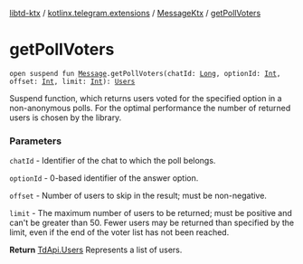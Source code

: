 [libtd-ktx](../../index.md) / [kotlinx.telegram.extensions](../index.md) / [MessageKtx](index.md) / [getPollVoters](./get-poll-voters.md)

# getPollVoters

`open suspend fun `[`Message`](https://tdlibx.github.io/td/docs/org/drinkless/td/libcore/telegram/TdApi/Message.html)`.getPollVoters(chatId: `[`Long`](https://kotlinlang.org/api/latest/jvm/stdlib/kotlin/-long/index.html)`, optionId: `[`Int`](https://kotlinlang.org/api/latest/jvm/stdlib/kotlin/-int/index.html)`, offset: `[`Int`](https://kotlinlang.org/api/latest/jvm/stdlib/kotlin/-int/index.html)`, limit: `[`Int`](https://kotlinlang.org/api/latest/jvm/stdlib/kotlin/-int/index.html)`): `[`Users`](https://tdlibx.github.io/td/docs/org/drinkless/td/libcore/telegram/TdApi/Users.html)

Suspend function, which returns users voted for the specified option in a non-anonymous polls.
For the optimal performance the number of returned users is chosen by the library.

### Parameters

`chatId` - Identifier of the chat to which the poll belongs.

`optionId` - 0-based identifier of the answer option.

`offset` - Number of users to skip in the result; must be non-negative.

`limit` - The maximum number of users to be returned; must be positive and can't be greater
than 50. Fewer users may be returned than specified by the limit, even if the end of the voter
list has not been reached.

**Return**
[TdApi.Users](https://tdlibx.github.io/td/docs/org/drinkless/td/libcore/telegram/TdApi/Users.html) Represents a list of users.


